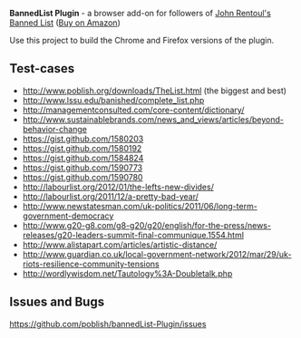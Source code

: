 **BannedList Plugin** - a browser add-on for followers of [John Rentoul's Banned List](http://www.bannedlist.co.uk) ([Buy on Amazon](http://amzn.to/bannedList))

Use this project to build the Chrome and Firefox versions of the plugin.


Test-cases
-----------

* http://www.poblish.org/downloads/TheList.html (the biggest and best)
* http://www.lssu.edu/banished/complete_list.php
* http://managementconsulted.com/core-content/dictionary/
* http://www.sustainablebrands.com/news_and_views/articles/beyond-behavior-change
* https://gist.github.com/1580203
* https://gist.github.com/1580192
* https://gist.github.com/1584824
* https://gist.github.com/1590773
* https://gist.github.com/1590780
* http://labourlist.org/2012/01/the-lefts-new-divides/
* http://labourlist.org/2011/12/a-pretty-bad-year/
* http://www.newstatesman.com/uk-politics/2011/06/long-term-government-democracy
* http://www.g20-g8.com/g8-g20/g20/english/for-the-press/news-releases/g20-leaders-summit-final-communique.1554.html
* http://www.alistapart.com/articles/artistic-distance/
* http://www.guardian.co.uk/local-government-network/2012/mar/29/uk-riots-resilience-community-tensions
* http://wordlywisdom.net/Tautology%3A-Doubletalk.php

Issues and Bugs
----------------

https://github.com/poblish/bannedList-Plugin/issues